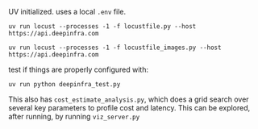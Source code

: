 UV initialized. uses a local `.env` file.
```
uv run locust --processes -1 -f locustfile.py --host https://api.deepinfra.com
```
```
uv run locust --processes -1 -f locustfile_images.py --host https://api.deepinfra.com
```

test if things are properly configured with:
```
uv run python deepinfra_test.py
```

This also has `cost_estimate_analysis.py`, which does a grid search over several key parameters to profile cost and latency. This can be explored, after running, by running `viz_server.py`